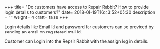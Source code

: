  +++
title= "Do customers have access to Repair Rabbit? How to provide login details to customers?"
date= 2018-01-19T16:43:52+05:30
description = ""
weight= 4
draft= false
+++

Login details like Email Id and password for customers can be provided by sending an email on registered mail id. 

Customer can Login into the Repair Rabbit with the assign log in details.


